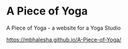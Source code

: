 #  A Piece of Yoga
 A Piece of Yoga - a website for a Yoga Studio

https://mbhalesha.github.io/A-Piece-of-Yoga/
